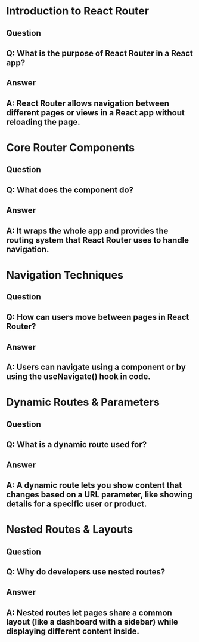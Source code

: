# Introduction to React Router

## Question
## Q: What is the purpose of React Router in a React app?
## Answer
## A: React Router allows navigation between different pages or views in a React app without reloading the page.



# Core Router Components

## Question
## Q: What does the <BrowserRouter> component do?

## Answer
## A: It wraps the whole app and provides the routing system that React Router uses to handle navigation.




# Navigation Techniques

## Question
## Q: How can users move between pages in React Router?

## Answer
## A: Users can navigate using a <Link> component or by using the useNavigate() hook in code.




# Dynamic Routes & Parameters

## Question
## Q: What is a dynamic route used for?

## Answer
## A: A dynamic route lets you show content that changes based on a URL parameter, like showing details for a specific user or product.



# Nested Routes & Layouts

## Question
## Q: Why do developers use nested routes?

## Answer
## A: Nested routes let pages share a common layout (like a dashboard with a sidebar) while displaying different content inside.